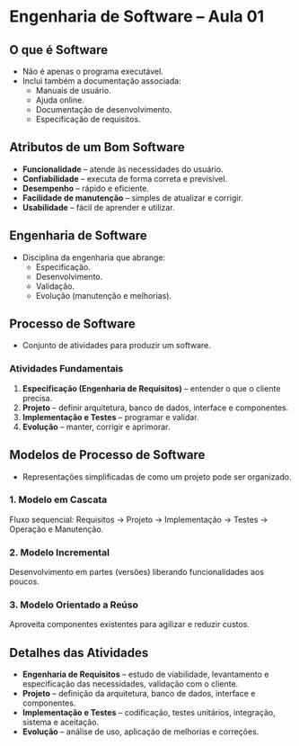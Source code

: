 # Engenharia de Software – Aula 01

## O que é Software
- Não é apenas o programa executável.
- Inclui também a documentação associada:
  - Manuais de usuário.
  - Ajuda online.
  - Documentação de desenvolvimento.
  - Especificação de requisitos.

## Atributos de um Bom Software
- **Funcionalidade** – atende às necessidades do usuário.
- **Confiabilidade** – executa de forma correta e previsível.
- **Desempenho** – rápido e eficiente.
- **Facilidade de manutenção** – simples de atualizar e corrigir.
- **Usabilidade** – fácil de aprender e utilizar.

## Engenharia de Software
- Disciplina da engenharia que abrange:
  - Especificação.
  - Desenvolvimento.
  - Validação.
  - Evolução (manutenção e melhorias).

## Processo de Software
- Conjunto de atividades para produzir um software.

### Atividades Fundamentais
1. **Especificação (Engenharia de Requisitos)** – entender o que o cliente precisa.
2. **Projeto** – definir arquitetura, banco de dados, interface e componentes.
3. **Implementação e Testes** – programar e validar.
4. **Evolução** – manter, corrigir e aprimorar.

## Modelos de Processo de Software
- Representações simplificadas de como um projeto pode ser organizado.

### 1. Modelo em Cascata
Fluxo sequencial: Requisitos → Projeto → Implementação → Testes → Operação e Manutenção.

### 2. Modelo Incremental
Desenvolvimento em partes (versões) liberando funcionalidades aos poucos.

### 3. Modelo Orientado a Reúso
Aproveita componentes existentes para agilizar e reduzir custos.

## Detalhes das Atividades
- **Engenharia de Requisitos** – estudo de viabilidade, levantamento e especificação das necessidades, validação com o cliente.
- **Projeto** – definição da arquitetura, banco de dados, interface e componentes.
- **Implementação e Testes** – codificação, testes unitários, integração, sistema e aceitação.
- **Evolução** – análise de uso, aplicação de melhorias e correções.
